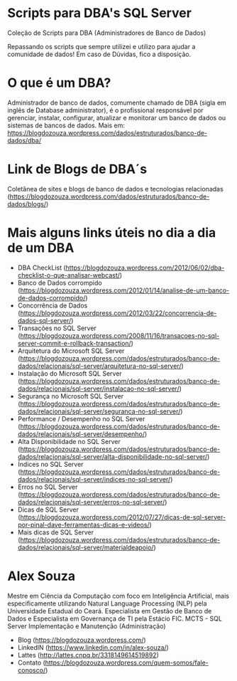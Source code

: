 # Scripts para DBA's SQL Server
Coleção de Scripts para DBA (Administradores de Banco de Dados)

Repassando os scripts que sempre utilizei e utilizo para ajudar a comunidade de dados!
Em caso de Dúvidas, fico a disposição.

# O que é um DBA?
Administrador de banco de dados, comumente chamado de DBA (sigla em inglês de Database administrator), é o profissional responsável por gerenciar, instalar, configurar, atualizar e monitorar um banco de dados ou sistemas de bancos de dados. Mais em: https://blogdozouza.wordpress.com/dados/estruturados/banco-de-dados/dba/

# Link de Blogs de DBA´s
Coletânea de sites e blogs de banco de dados e tecnologias relacionadas (https://blogdozouza.wordpress.com/dados/estruturados/banco-de-dados/blogs/)

# Mais alguns links úteis no dia a dia de um DBA
- DBA CheckList (https://blogdozouza.wordpress.com/2012/06/02/dba-checklist-o-que-analisar-webcast/)
- Banco de Dados corrompido (https://blogdozouza.wordpress.com/2012/01/14/analise-de-um-banco-de-dados-corrompido/)
- Concorrência de Dados (https://blogdozouza.wordpress.com/2012/03/22/concorrencia-de-dados-sql-server/)
- Transações no SQL Server (https://blogdozouza.wordpress.com/2008/11/16/transacoes-no-sql-server-commit-e-rollback-transaction/)
- Arquitetura do Microsoft SQL Server (https://blogdozouza.wordpress.com/dados/estruturados/banco-de-dados/relacionais/sql-server/arquitetura-no-sql-server/)
- Instalação do Microsoft SQL Server (https://blogdozouza.wordpress.com/dados/estruturados/banco-de-dados/relacionais/sql-server/instalacao-no-sql-server/)
- Segurança no Microsoft SQL Server (https://blogdozouza.wordpress.com/dados/estruturados/banco-de-dados/relacionais/sql-server/seguranca-no-sql-server/)
- Performance / Desempenho no SQL Server (https://blogdozouza.wordpress.com/dados/estruturados/banco-de-dados/relacionais/sql-server/desempenho/)
- Alta Disponibilidade no SQL Server (https://blogdozouza.wordpress.com/dados/estruturados/banco-de-dados/relacionais/sql-server/alta-disponibilidade-no-sql-server/)
- Índices no SQL Server (https://blogdozouza.wordpress.com/dados/estruturados/banco-de-dados/relacionais/sql-server/indices-no-sql-server/)
- Erros no SQL Server (https://blogdozouza.wordpress.com/dados/estruturados/banco-de-dados/relacionais/sql-server/erros-no-sql-server/)
- Dicas de SQL Server (https://blogdozouza.wordpress.com/2012/07/27/dicas-de-sql-server-por-pinal-dave-ferramentas-dicas-e-videos/)
- Mais dicas de SQL Server (https://blogdozouza.wordpress.com/dados/estruturados/banco-de-dados/relacionais/sql-server/materialdeapoio/)

# Alex Souza
Mestre em Ciência da Computação com foco em Inteligência Artificial, mais especificamente utilizando Natural Language Processing (NLP) pela Universidade Estadual do Ceará. Especialista em Gestão de Banco de Dados e Especialista em Governança de TI pela Estácio FIC. MCTS - SQL Server Implementação e Manutenção (Administração)
- Blog (https://blogdozouza.wordpress.com/)
- LinkedIN (https://www.linkedin.com/in/alex-souza/)
- Lattes (http://lattes.cnpq.br/3318149614519892)
- Contato (https://blogdozouza.wordpress.com/quem-somos/fale-conosco/)
